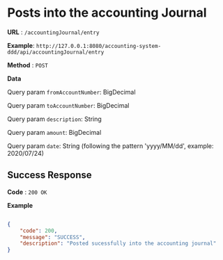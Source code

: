 # Posts into the accounting Journal

**URL** : `/accountingJournal/entry`

**Example**: `http://127.0.0.1:8080/accounting-system-ddd/api/accountingJournal/entry`

**Method** : `POST`

**Data**

Query param `fromAccountNumber`: BigDecimal

Query param `toAccountNumber`: BigDecimal

Query param `description`: String

Query param `amount`: BigDecimal

Query param `date`: String (following the pattern 'yyyy/MM/dd', example: 2020/07/24)

## Success Response

**Code** : `200 OK`

 

**Example**

````json

{
    "code": 200,
    "message": "SUCCESS",
    "description": "Posted sucessfully into the accounting journal"
}

````

